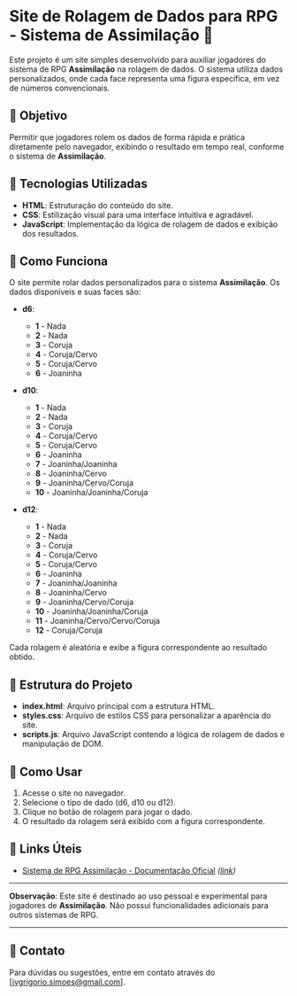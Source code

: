# Site de Rolagem de Dados para RPG - Sistema de Assimilação 🎲

Este projeto é um site simples desenvolvido para auxiliar jogadores do sistema de RPG **Assimilação** na rolagem de dados. O sistema utiliza dados personalizados, onde cada face representa uma figura específica, em vez de números convencionais. 

## 🎯 Objetivo

Permitir que jogadores rolem os dados de forma rápida e prática diretamente pelo navegador, exibindo o resultado em tempo real, conforme o sistema de **Assimilação**.

## 🚀 Tecnologias Utilizadas

- **HTML**: Estruturação do conteúdo do site.
- **CSS**: Estilização visual para uma interface intuitiva e agradável.
- **JavaScript**: Implementação da lógica de rolagem de dados e exibição dos resultados.

## 📖 Como Funciona

O site permite rolar dados personalizados para o sistema **Assimilação**. Os dados disponíveis e suas faces são:

- **d6**:
  - **1** - Nada
  - **2** - Nada
  - **3** - Coruja
  - **4** - Coruja/Cervo
  - **5** - Coruja/Cervo
  - **6** - Joaninha

- **d10**:
  - **1** - Nada
  - **2** - Nada
  - **3** - Coruja
  - **4** - Coruja/Cervo
  - **5** - Coruja/Cervo
  - **6** - Joaninha
  - **7** - Joaninha/Joaninha
  - **8** - Joaninha/Cervo
  - **9** - Joaninha/Cervo/Coruja
  - **10** - Joaninha/Joaninha/Coruja

- **d12**:
  - **1** - Nada
  - **2** - Nada
  - **3** - Coruja
  - **4** - Coruja/Cervo
  - **5** - Coruja/Cervo
  - **6** - Joaninha
  - **7** - Joaninha/Joaninha
  - **8** - Joaninha/Cervo
  - **9** - Joaninha/Cervo/Coruja
  - **10** - Joaninha/Joaninha/Coruja
  - **11** - Joaninha/Cervo/Cervo/Coruja
  - **12** - Coruja/Coruja

Cada rolagem é aleatória e exibe a figura correspondente ao resultado obtido.

## 📄 Estrutura do Projeto

- **index.html**: Arquivo principal com a estrutura HTML.
- **styles.css**: Arquivo de estilos CSS para personalizar a aparência do site.
- **scripts.js**: Arquivo JavaScript contendo a lógica de rolagem de dados e manipulação de DOM.

## 🎲 Como Usar

1. Acesse o site no navegador.
2. Selecione o tipo de dado (d6, d10 ou d12).
3. Clique no botão de rolagem para jogar o dado.
4. O resultado da rolagem será exibido com a figura correspondente.

## 🔗 Links Úteis
- [Sistema de RPG Assimilação - Documentação Oficial](#) _([link](https://assimilacaorpg.pages.net.br/?utm_source=linktree))_
---

**Observação**: Este site é destinado ao uso pessoal e experimental para jogadores de **Assimilação**. Não possui funcionalidades adicionais para outros sistemas de RPG.

---

## 📧 Contato

Para dúvidas ou sugestões, entre em contato através do [jvgrigorio.simoes@gmail.com].

